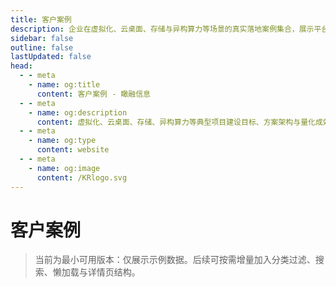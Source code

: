 ```yaml
---
title: 客户案例
description: 企业在虚拟化、云桌面、存储与异构算力等场景的真实落地案例集合，展示平台方案与成效数据。
sidebar: false
outline: false
lastUpdated: false
head:
  - - meta
    - name: og:title
      content: 客户案例 - 瞰融信息
  - - meta
    - name: og:description
      content: 虚拟化、云桌面、存储、异构算力等典型项目建设目标、方案架构与量化成效。
  - - meta
    - name: og:type
      content: website
  - - meta
    - name: og:image
      content: /KRlogo.svg
---
```


# 客户案例

<CasesList />

> 当前为最小可用版本：仅展示示例数据。后续可按需增量加入分类过滤、搜索、懒加载与详情页结构。
